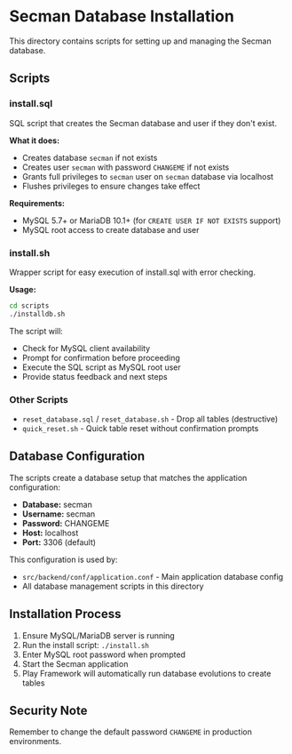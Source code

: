 # Secman Database Installation

This directory contains scripts for setting up and managing the Secman database.

## Scripts

### install.sql
SQL script that creates the Secman database and user if they don't exist.

**What it does:**
- Creates database `secman` if not exists
- Creates user `secman` with password `CHANGEME` if not exists  
- Grants full privileges to `secman` user on `secman` database via localhost
- Flushes privileges to ensure changes take effect

**Requirements:**
- MySQL 5.7+ or MariaDB 10.1+ (for `CREATE USER IF NOT EXISTS` support)
- MySQL root access to create database and user

### install.sh
Wrapper script for easy execution of install.sql with error checking.

**Usage:**
```bash
cd scripts
./installdb.sh
```

The script will:
- Check for MySQL client availability
- Prompt for confirmation before proceeding
- Execute the SQL script as MySQL root user
- Provide status feedback and next steps

### Other Scripts

- `reset_database.sql` / `reset_database.sh` - Drop all tables (destructive)
- `quick_reset.sh` - Quick table reset without confirmation prompts

## Database Configuration

The scripts create a database setup that matches the application configuration:

- **Database:** secman
- **Username:** secman  
- **Password:** CHANGEME
- **Host:** localhost
- **Port:** 3306 (default)

This configuration is used by:
- `src/backend/conf/application.conf` - Main application database config
- All database management scripts in this directory

## Installation Process

1. Ensure MySQL/MariaDB server is running
2. Run the install script: `./install.sh`
3. Enter MySQL root password when prompted
4. Start the Secman application
5. Play Framework will automatically run database evolutions to create tables

## Security Note

Remember to change the default password `CHANGEME` in production environments.